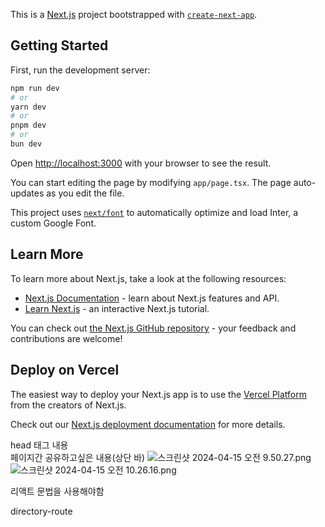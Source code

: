 This is a [Next.js](https://nextjs.org/) project bootstrapped with [`create-next-app`](https://github.com/vercel/next.js/tree/canary/packages/create-next-app).

## Getting Started

First, run the development server:

```bash
npm run dev
# or
yarn dev
# or
pnpm dev
# or
bun dev
```

Open [http://localhost:3000](http://localhost:3000) with your browser to see the result.

You can start editing the page by modifying `app/page.tsx`. The page auto-updates as you edit the file.

This project uses [`next/font`](https://nextjs.org/docs/basic-features/font-optimization) to automatically optimize and load Inter, a custom Google Font.

## Learn More

To learn more about Next.js, take a look at the following resources:

- [Next.js Documentation](https://nextjs.org/docs) - learn about Next.js features and API.
- [Learn Next.js](https://nextjs.org/learn) - an interactive Next.js tutorial.

You can check out [the Next.js GitHub repository](https://github.com/vercel/next.js/) - your feedback and contributions are welcome!

## Deploy on Vercel

The easiest way to deploy your Next.js app is to use the [Vercel Platform](https://vercel.com/new?utm_medium=default-template&filter=next.js&utm_source=create-next-app&utm_campaign=create-next-app-readme) from the creators of Next.js.

Check out our [Next.js deployment documentation](https://nextjs.org/docs/deployment) for more details.


head 태그 내용  
페이지간 공유하고싶은 내용(상단 바)
![스크린샷 2024-04-15 오전 9.50.27.png](..%2F..%2F..%2F..%2F..%2Fvar%2Ffolders%2F63%2F409swnvx6nz1fc0s5brtvs900000gn%2FT%2FTemporaryItems%2FNSIRD_screencaptureui_hqErF3%2F%EC%8A%A4%ED%81%AC%EB%A6%B0%EC%83%B7%202024-04-15%20%EC%98%A4%EC%A0%84%209.50.27.png)
![스크린샷 2024-04-15 오전 10.26.16.png](..%2F..%2F..%2F..%2F..%2Fvar%2Ffolders%2F63%2F409swnvx6nz1fc0s5brtvs900000gn%2FT%2FTemporaryItems%2FNSIRD_screencaptureui_FA5giv%2F%EC%8A%A4%ED%81%AC%EB%A6%B0%EC%83%B7%202024-04-15%20%EC%98%A4%EC%A0%84%2010.26.16.png)


리액트 문법을 사용해야함

directory-route
